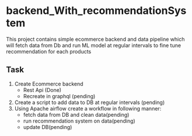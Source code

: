 # backend_With_recommendationSystem
This project contains simple ecommerce backend and data pipeline which will fetch data from Db and run ML model at regular
intervals to fine tune recommendation for each products

## Task
1. Create Ecommerce backend 
   * Rest Api (Done)
   * Recreate in graphql (pending)
2. Create a script to add data to DB at regular intervals (pending)
3. Using Apache airflow create a workflow in following manner:
    - fetch data from DB and clean data(pending)
    - run recommendation system on data(pending)
    - update DB(pending)
